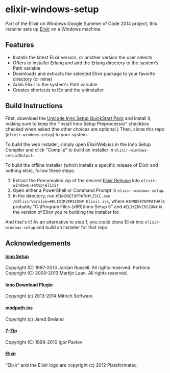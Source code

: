 # elixir-windows-setup

Part of the Elixir on Windows Google Summer of Code 2014 project, this installer sets up [Elixir](http://elixir-lang.org/) on a Windows machine.

## Features

* Installs the latest Elixir version, or another version the user selects
* Offers to installer Erlang and add the Erlang directory to the system's Path variable
* Downloads and extracts the selected Elixir package to your favorite directory (or mine)
* Adds Elixir to the system's Path variable
* Creates shortcuts to IEx and the uninstaller

## Build Instructions

First, download the [Unicode Inno Setup QuickStart Pack](http://www.jrsoftware.org/isdl.php#qsp) and install it, making sure to keep the "Install Inno Setup Preprocessor" checkbox checked when asked (the other choices are optional.)  Then, clone this repo (`elixir-windows-setup`) to your system.

To build the web installer, simply open ElixirWeb.iss in the Inno Setup Compiler and click "Compile" to build an installer in `elixir-windows-setup/Output`.

To build the offline installer (which installs a specific release of Elixir and nothing else), follow these steps:

1. Extract the Precompiled.zip of the desired [Elixir Release](https://github.com/elixir-lang/elixir/releases/) into `elixir-windows-setup\elixir`
2. Open either a PowerShell or Command Prompt in `elixir-windows-setup`.
3. In the directory, run `#INNOSETUPPATH#\ISCC.exe /dElixirVersion=#ELIXIRVERSION# Elixir.iss`, where `#INNOSETUPPATH#` is probably "C:\Program Files (x86)\Inno Setup 5" and `#ELIXIRVERSION#` is the version of Elixir you're building the installer for.

And that's it!  As an alternative to step 1, you could clone Elixir into `elixir-windows-setup` and build an installer for that repo.

## Acknowledgements

#### [Inno Setup](http://www.jrsoftware.org/isinfo.php)
Copyright (C) 1997-2013 Jordan Russell. All rights reserved.
Portions Copyright (C) 2000-2013 Martijn Laan. All rights reserved.

#### [Inno Download Plugin](https://code.google.com/p/inno-download-plugin/)
Copyright (c) 2013-2014 Mitrich Software

#### [modpath.iss](http://legroom.net/software/modpath)
Copyright (c) Jared Breland

#### [7-Zip](http://www.7-zip.org/)
Copyright (C) 1999-2010 Igor Pavlov

#### [Elixir](http://elixir-lang.org/)
"Elixir" and the Elixir logo are copyright (c) 2012 Plataformatec.
